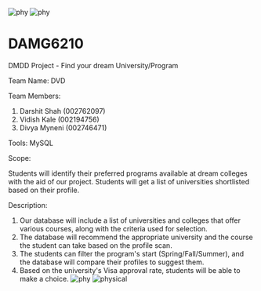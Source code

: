 ![phy](https://user-images.githubusercontent.com/114035799/201503091-e6b5a84d-2f8f-4ab8-8439-bc4b227bf596.png)
![phy](https://user-images.githubusercontent.com/114035799/201503081-571d833c-b7f7-4289-8f12-30d505ea8108.png)
# DAMG6210

DMDD Project - Find your dream University/Program

Team Name: DVD

Team Members:

1. Darshit Shah (002762097)
2. Vidish Kale (002194756)
3. Divya Myneni (002746471)

Tools: MySQL

Scope:

Students will identify their preferred programs available at dream colleges with the aid of our project. Students will get a list of universities shortlisted based on their profile.

Description:

1. Our database will include a list of universities and colleges that offer various courses, along with the criteria used for selection.
2. The database will recommend the appropriate university and the course the student can take based on the profile scan.
3. The students can filter the program's start (Spring/Fall/Summer), and the database will compare their profiles to suggest them.
4. Based on the university's Visa approval rate, students will be able to make a choice.
![phy](https://user-images.githubusercontent.com/114035799/201503102-5f3e8393-bf04-4a89-ab9e-4a87ef68b6ae.png)
![physical](https://user-images.githubusercontent.com/114035799/201503242-33e20985-f1af-44a7-9955-3a066b1699e2.png)
